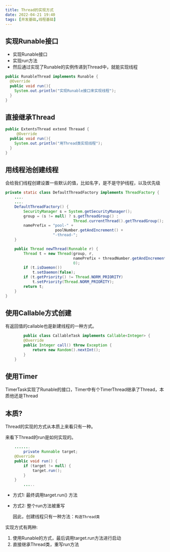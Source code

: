 ```yaml
---
title: Thread的实现方式
date: 2022-04-21 19:40  
tags: [并发基础,线程基础]
---
```

## 实现Runable接口

+ 实现Runable接口
+ 实现run方法
+ 然后通过实现了Runable的实例传递到Thread中，就能实现线程

```java
public RunableThread implements Runable {
  @Override
  public void run(){
    System.out.println("实现Runable接口来实现线程");
  }
}
```

## 直接继承Thread

```java
public ExtentsThread extend Threaad {
	 @Override
  public void run(){
    System.out.println("用Thread类实现线程");
  }
}
```

## 用线程池创建线程

会给我们线程创建设置一些默认的值，比如名字，是不是守护线程，以及优先级

```java
private static class DefaultThreadFactory implements ThreadFactory {
    ....
    ....
    DefaultThreadFactory() {
        SecurityManager s = System.getSecurityManager();
        group = (s != null) ? s.getThreadGroup() :
                              Thread.currentThread().getThreadGroup();
        namePrefix = "pool-" +
                      poolNumber.getAndIncrement() +
                     "-thread-";
    }

    public Thread newThread(Runnable r) {
        Thread t = new Thread(group, r,
                              namePrefix + threadNumber.getAndIncrement(),
                              0);
        if (t.isDaemon())
            t.setDaemon(false);
        if (t.getPriority() != Thread.NORM_PRIORITY)
            t.setPriority(Thread.NORM_PRIORITY);
        return t;
    }
}
```

## 使用Callable方式创建

有返回值的callable也是新建线程的一种方式。

```java
		public class CallableTask implements Callable<Integer> {
      	@Override
       	public Integer call() throw Exception {
          	return new Random().nextInt();
        }
    }
```

## 使用Timer

TimerTask实现了Runable的接口，Timer中有个TimerThread继承了Thread，本质他还是Thread

## 本质?

Thread的实现的方式从本质上来看只有一种。

来看下Thread的run是如何实现的。

```java
    .......
		private Runnable target;		
    @Override
    public void run() {
        if (target != null) {
            target.run();
        }
    }
		.....
```

+ 方式1: 最终调用target.run() 方法
+ 方式2: 整个run方法被重写

  因此，创建线程只有一种方法：`构造Thread类`

实现方式有两种:

1. 使用Runable的方式，最后调用target.run方法进行启动
2. 直接继承Thread类，重写run方法
